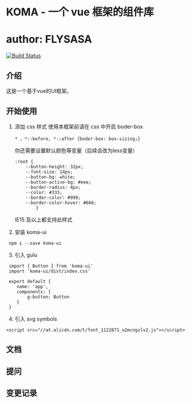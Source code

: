 # KOMA - 一个 vue 框架的组件库
# author: FLYSASA

[![Build Status](https://travis-ci.org/FLYSASA/KOMA-UI.svg?branch=master)](https://travis-ci.org/FLYSASA/KOMA-UI)

## 介绍
这是一个基于vue的UI框架。

## 开始使用
1. 添加 css 样式
    使用本框架前请在 css 中开启 boder-box
    ```
    * ，*::before, *::after {boder-box: box-sizing;}
    ```

    你还需要设置默认颜色等变量（后续会改为less变量）
    ```
    :root {
        --button-height: 32px;
        --font-size: 14px;
        --button-bg: white;
        --button-active-bg: #eee;
        --border-radius: 4px;
        --color: #333;
        --border-color: #999;
        --border-color-hover: #666;
            }
    ```
    IE15 及以上都支持此样式

2. 安装 koma-ui
```
 npm i --save koma-ui
```

3. 引入 gulu
```
 import { Button } from 'koma-ui'
 import 'koma-ui/dist/index.css'

 export default {
    name: 'app',
    components: {
        g-button: Button
    }
 }
```

4. 引入 svg symbols
```
<script src="//at.alicdn.com/t/font_1122871_u2mcngzlv2.js"></script>
```


## 文档

## 提问

## 变更记录  



